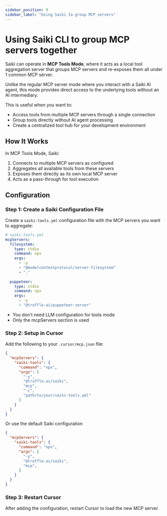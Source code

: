 ```yaml
---
sidebar_position: 9
sidebar_label: "Using Saiki to group MCP servers"
---
```


# Using Saiki CLI to group MCP servers together

Saiki can operate in **MCP Tools Mode**, where it acts as a local tool aggregation server that groups MCP servers and re-exposes them all under 1 common MCP server. 

Unlike the regular MCP server mode where you interact with a Saiki AI agent, this mode provides direct access to the underlying tools without an AI intermediary.

This is useful when you want to:
- Access tools from multiple MCP servers through a single connection
- Group tools directly without AI agent processing
- Create a centralized tool hub for your development environment

## How It Works

In MCP Tools Mode, Saiki:
1. Connects to multiple MCP servers as configured
2. Aggregates all available tools from these servers
3. Exposes them directly as its own local MCP server
4. Acts as a pass-through for tool execution

## Configuration

### Step 1: Create a Saiki Configuration File

Create a `saiki-tools.yml` configuration file with the MCP servers you want to aggregate:

```yaml
# saiki-tools.yml
mcpServers:
  filesystem:
    type: stdio
    command: npx
    args:
      - -y
      - "@modelcontextprotocol/server-filesystem"
      - "."
  
  puppeteer:
    type: stdio
    command: npx
    args:
      - -y
      - "@truffle-ai/puppeteer-server"
```

 - You don't need LLM configuration for tools mode
 - Only the mcpServers section is used

### Step 2: Setup in Cursor

Add the following to your `.cursor/mcp.json` file:

```json
{
  "mcpServers": {
    "saiki-tools": {
      "command": "npx",
      "args": [
        "-y", 
        "@truffle-ai/saiki", 
        "mcp",
        "-c", 
        "path/to/your/saiki-tools.yml"
      ]
    }
  }
}
```

Or use the default Saiki configuration

```json
{
  "mcpServers": {
    "saiki-tools": {
      "command": "npx",
      "args": [
        "-y", 
        "@truffle-ai/saiki", 
        "mcp",
      ]
    }
  }
}
```

### Step 3: Restart Cursor

After adding the configuration, restart Cursor to load the new MCP server.
